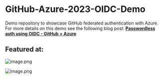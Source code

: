 # GitHub-Azure-2023-OIDC-Demo

Demo repository to showcase GitHub federated authentication with Azure.  
For more details on this demo see the following blog post: **[Passwordless auth using OIDC - GitHub + Azure](https://dev.to/pwd9000/bk-1iij)**  

## Featured at:

![image.png](https://raw.githubusercontent.com/Pwd9000-ML/GitHub-Azure-2023-OIDC-Demo/master/assets/bootcamp2023.png)  

![image.png](https://raw.githubusercontent.com/Pwd9000-ML/GitHub-Azure-2023-OIDC-Demo/master/assets/devseccon.png)  
